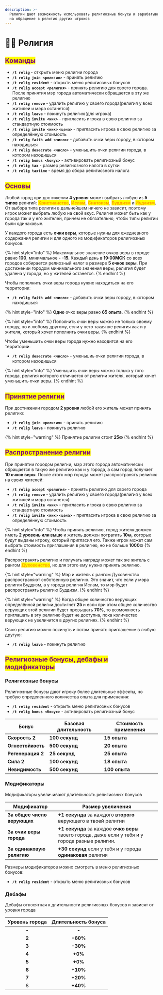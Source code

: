 ```yaml
---
description: >-
  Религии дают возможность использовать религиозные бонусы и зарабатывать монеты
  на обращение в религию других игроков
---
```


# 🧙‍♂️ Религия

## <mark style="color:purple;">Команды</mark>

* **`/t relig`** - открыть меню религии города
* **`/t relig join <религия>`** - принять религию
* **`/t relig resident`** - открыть меню религиозных бонусов
* **`/t relig accept <религия>`** - принять религию для своего города. После принятия мэр города автоматически обращается в эту же религию
* **`/t relig remove`** - удалить религию у своего города(религия у всех житилей и мэра останется)
* **`/t relig leave`** - покинуть религию(для игрока)
* **`/t relig invite <ник>`** - пригласить игрока в свою религию за стандартную стоимость
* **`/t relig invite <ник>`** **`<цена>`** - пригласить игрока в свою религию за определённую стоимость
* **`/t relig faith add <число>`** - добавить очки веры городу, в котором находишься
* **`/t relig desecrate <число>`** - уменьшить очки религии города, в котором находишься
* **`/t relig bonus <бонус>`** - активировать религиозный бонус
* **`/t relig tax`** - размер религиозного налога в сутки
* **`/t relig taxtime`** - время до сбора религиозного налога

## <mark style="color:purple;">Основы</mark>

Любой город при достижении **4 уровня** может выбрать любую из **5 типов** религий: <mark style="color:orange;">**Христианство**</mark>, <mark style="color:orange;">**Ислам**</mark>, <mark style="color:orange;">**Синтоизм**</mark>, <mark style="color:orange;">**Буддизм**</mark> и <mark style="color:orange;">**Иудаизм**</mark>. От выбора типа религии в дальнейшем ничего не зависит, поэтому игрок может выбрать любую на свой вкус. Религия может быть как у города так и у его жителей, причем не обязательно, чтобы типы религии были одинаковые.

У каждого города есть **очки веры**, которые нужны для ежедневного содержания религии и для одного из модификаторов религиозных бонусов.

{% hint style="info" %}
Максимальное значение очков веры в городе равно **100**, минимальное - **-15**. Каждый день в **19:00МСК** со всех городов собирается релиозный налог в размере **5 очков веры**. При достижении городом минимального значения веры, религия будет удалена у города, но у жителей останется.
{% endhint %}

Чтобы пополнить очки веры города нужно находиться на его территории:

* **`/t relig faith add <число>`** - добавить очки веры городу, в котором находишься

{% hint style="info" %}
**Одно** очко веры равно **65 опыта**.
{% endhint %}

{% hint style="info" %}
Пополнить очки веры можно не только своему городу, но и любому другому, если у него такая же религия как и у жителя, который хочет пополнить очки веры.
{% endhint %}

Чтобы уменьшить очки веры города нужно находится на его территории:

* **`/t relig desecrate <число>`** - уменьшиь очки религии города, в котором находишься

{% hint style="info" %}
Уменьшить очки веры можно только у того города, религия которого отличается от религии жителя, который хочет уменьшить очки веры.
{% endhint %}

## <mark style="color:purple;">Принятие религии</mark>

При достижении городом **2 уровня** любой его житель может принять религию:

* **`/t relig join <религия>`** - принять религию
* **`/t relig leave`** - покинуть религию

{% hint style="warning" %}
Принятие религии стоит **25⛀**
{% endhint %}

## <mark style="color:purple;">Распространение религии</mark>

При принятии городом религии, мэр этого города автоматически обращается в такую же религию как и у города, а сам город получает **10 очков веры**. После этого мэр города может распространять религию на своих жителей:

* **`/t relig accept <религия>`** - принять религию для своего города
* **`/t relig remove`** - удалить религию у своего города(религия у всех житилей и мэра останется)
* **`/t relig invite <ник>`** - пригласить игрока в свою религию за стандартную стоимость
* **`/t relig invite <ник>`** **`<цена>`** - пригласить игрока в свою религию за определённую стоимость

{% hint style="info" %}
Чтобы принять религию, город жителя должен иметь **2 уровень или выше** и житель должен потратить **10⛀,** которые будут выданы игроку, который пригласил его. Также игрок может сам выбрать стоимость приглашения в религию, но не больше **1000⛀**
{% endhint %}

Распространять религию и получать награду может так же житель с рангом <mark style="color:orange;">**Духовенство**</mark>, но для этого ему нужно принять религию.

{% hint style="warning" %}
Мэр и житель с рангом Духовенство распространяют собственную религию. Это значит, что если у мэра религия Буддизм, а у города религия Ислам, то мэр будет распространять религию Буддизм.
{% endhint %}

{% hint style="warning" %}
Когда общее количество верующих определённой религии достигнет **25** и если при этом общее количество верующих этой религии будет превышать **70%**, то возможность приглашать в эту религию будет не доступна, пока количество верующих не увеличится в других религиях.
{% endhint %}

Свою религию можно покинуть и потом принять приглашение в любую другую:

* **`/t relig leave`** - покинуть религию

## <mark style="color:purple;">Религиозные бонусы, дебафы и модификаторы</mark>

### Религиозные бонусы

Религиозные бонусы дают игроку более длительные эффекты, но требую определенного количества опыта для применения:

* **`/t relig resident`** - открыть меню религиозных бонусов
* **`/t relig bonus <бонус>`** - активировать религиозный бонус

| Бонус             | Базовая длительность | Стоимость применения |
| ----------------- | -------------------- | -------------------- |
| **Скорость 2**    | **100 секунд**       | **15 опыта**         |
| **Огнестойкость** | **500 секунд**       | **20 опыта**         |
| **Регенерация 2** | **25 секунд**        | **25 опыта**         |
| **Сила 2**        | **100 секунд**       | **18 опыта**         |
| **Невидимость**   | **500 секунд**       | **100 опыта**        |

### Модификаторы

Модификаторы увеличивают длительность религиозных бонусов

| Модификатор                 | Размер увеличения                                                                                 |
| --------------------------- | ------------------------------------------------------------------------------------------------- |
| **За общее число верующих** | **+1 секунда** за каждого **второго** верующего в твоей религии                                   |
| **За очки веры города**     | **+1 секунда** за каждое **очко веры** твоего города, даже если у тебя и у города разные религии. |
| **За одинаковую религию**   | **+30 секунд** если у тебя и у города **одинаковая** религия                                      |

Размеры модификаторов можно смотреть в меню религиозных бонусов:

* **`/t relig resident`** - открыть меню религиозных бонусов

### Дебафы

Дебафы относятная к длительности религиозных бонусов и зависят от уровня города

| Уровень города | Длительность бонуса |
| :------------: | :-----------------: |
|      **-**     |        **-**        |
|      **2**     |       **-60%**      |
|      **3**     |       **-30%**      |
|      **4**     |       **+0%**       |
|      **5**     |       **+0%**       |
|      **6**     |       **+10%**      |
|      **7**     |       **+20%**      |
|        8       |       **+40%**      |
